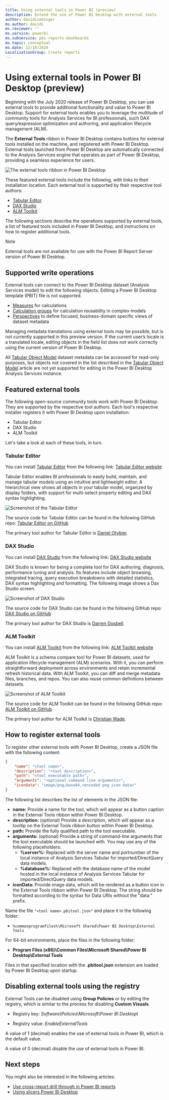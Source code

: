 ```yaml
---
title: Using external tools in Power BI (preview)
description: Extend the use of Power BI Desktop with external tools
author: davidiseminger
ms.author: davidi
ms.reviewer: ''
ms.service: powerbi
ms.subservice: pbi-reports-dashboards
ms.topic: conceptual
ms.date: 12/10/2020
LocalizationGroup: Create reports
---
```


# Using external tools in Power BI Desktop (preview)

Beginning with the July 2020 release of Power BI Desktop, you can use external tools to provide additional functionality and value to Power BI Desktop. Support for external tools enables you to  leverage the multitude of community tools for Analysis Services for BI professionals, such DAX query/expression optimization and authoring, and application lifecycle management (ALM).

The **External Tools** ribbon in Power BI Desktop contains buttons for external tools installed on the machine, and registered with Power BI Desktop. External tools launched from Power BI Desktop are automatically connected to the Analysis Services engine that operates as part of Power BI Desktop, providing a seamless experience for users.

![The external tools ribbon in Power BI Desktop](media/desktop-external-tools/desktop-external-tools-01.png)

These featured external tools include the following, with links to their installation location. Each external tool is supported by their respective tool authors:

* [Tabular Editor](https://tabulareditor.com/)
* [DAX Studio](https://daxstudio.org)
* [ALM Toolkit](http://alm-toolkit.com)


The following sections describe the operations supported by external tools, a list of featured tools included in Power BI Desktop, and instructions on how to register additional tools.

> [!NOTE]
> External tools are not available for use with the Power BI Report Server version of Power BI Desktop.

## Supported write operations

External tools can connect to the Power BI Desktop dataset (Analysis Services model) to edit the following objects. Editing a Power BI Desktop template (PBIT) file is not supported.

* [Measures](/analysis-services/tabular-models/measures-ssas-tabular) for calculations
* [Calculation groups](/analysis-services/tabular-models/calculation-groups) for calculation reusability in complex models
* [Perspectives](/analysis-services/tabular-models/perspectives-ssas-tabular) to define focused, business-domain specific views of dataset metadata

Managing metadata translations using external tools may be possible, but is not currently supported in this preview version. If the current user’s locale is a translated locale, editing objects in the field list does not work correctly using the current version of Power BI Desktop. 

All [Tabular Object Model](/analysis-services/tom/introduction-to-the-tabular-object-model-tom-in-analysis-services-amo) dataset metadata can be accessed for read-only purposes, but objects not covered in the list described in the [Tabular Object Model](/analysis-services/tom/introduction-to-the-tabular-object-model-tom-in-analysis-services-amo) article are not yet supported for editing in the Power BI Desktop Analysis Services instance.


## Featured external tools

The following open-source community tools work with Power BI Desktop. They are supported by the respective tool authors. Each tool's respective installer registers it with Power BI Desktop upon installation:

* Tabular Editor
* DAX Studio
* ALM Toolkit

Let's take a look at each of these tools, in turn.

### Tabular Editor

You can install [Tabular Editor](https://tabulareditor.com/) from the following link: [Tabular Editor website](https://tabulareditor.com/)

Tabular Editor enables BI professionals to easily build, maintain, and manage tabular models using an intuitive and lightweight editor. A hierarchical view shows all objects in your tabular model, organized by display folders, with support for multi-select property editing and DAX syntax highlighting.

![Screenshot of the Tabular Editor](media/desktop-external-tools/desktop-external-tools-02.png)

The source code for Tabular Editor can be found in the following GitHub repo: [Tabular Editor on GitHub](https://github.com/otykier/TabularEditor)

The primary tool author for Tabular Editor is [Daniel Otykier](https://www.linkedin.com/in/daniel-otykier-2231876).


### DAX Studio

You can install [DAX Studio](https://daxstudio.org) from the following link: [DAX Studio website](https://daxstudio.org)

DAX Studio is known for being a complete tool for DAX authoring, diagnosis, performance tuning and analysis. Its features include object browsing, integrated tracing, query execution breakdowns with detailed statistics, DAX syntax highlighting and formatting. The following image shows a Dax Studio screen. 

![Screenshot of DAX Studio](media/desktop-external-tools/desktop-external-tools-03.png)

The source code for DAX Studio can be found in the following GitHub repo: [DAX Studio on GitHub](https://github.com/DaxStudio/DaxStudio)

The primary tool author for DAX Studio is [Darren Gosbell](https://www.linkedin.com/in/darrengosbell).

### ALM Toolkit

You can install [ALM Toolkit](http://alm-toolkit.com) from the following link: [ALM Toolkit website](http://alm-toolkit.com)

ALM Toolkit is a schema compare tool for Power BI datasets, used for application lifecycle management (ALM) scenarios. With it, you can perform straightforward deployment across environments and retain incremental refresh historical data. With ALM Toolkit, you can diff and merge metadata files, branches, and repos. You can also reuse common definitions between datasets.

![Screenshot of ALM Toolkit](media/desktop-external-tools/desktop-external-tools-04.png)

The source code for ALM Toolkit can be found in the following GitHub repo: [ALM Toolkit on GitHub](https://github.com/microsoft/analysis-services)

The primary tool author for ALM Toolkit is [Christian Wade](https://www.linkedin.com/in/christianwade1).


## How to register external tools

To register other external tools with Power BI Desktop, create a JSON file with the following content:

```json
{
    "name": "<tool name>",
    "description": "<tool description>",
    "path": "<tool executable path>",
    "arguments": "<optional command line arguments>",
    "iconData": "image/png;base64,<encoded png icon data>"
}
```

The following list describes the list of elements in the JSON file:
 
* **name:** Provide a name for the tool, which will appear as a button caption in the External Tools ribbon within Power BI Desktop.
* **description:** (optional) Provide a description, which will appear as a tooltip on the External Tools ribbon button within Power BI Desktop.
* **path:** Provide the fully qualified path to the tool executable.
* **arguments:** (optional) Provide a string of command-line arguments that the tool executable should be launched with. You may use any of the following placeholders:
    * **%server%:** Replaced with the server name and portnumber of the local instance of Analysis Services Tabular for imported/DirectQuery data models.
    * **%database%:** Replaced with the database name of the model hosted in the local instance of Analysis Services Tabular for imported/DirectQuery data models.
* **iconData:** Provide image data, which will be rendered as a button icon in the External Tools ribbon within Power BI Desktop. The string should be formatted according to the syntax for Data URIs without the "data:" prefix.
 
Name the file `"<tool name>.pbitool.json"` and place it in the following folder:

* `%commonprogramfiles%\Microsoft Shared\Power BI Desktop\External Tools`

For 64-bit environments, place the files in the following folder:

* **Program Files (x86)\Common Files\Microsoft Shared\Power BI Desktop\External Tools**

Files in that specified location with the **.pbitool.json** extension are loaded by Power BI Desktop upon startup.

## Disabling external tools using the registry

External Tools can be disabled using **Group Policies** or by editing the registry, which is similar to the process for disabling **Custom Visuals**.

* Registry key: *Software\Policies\Microsoft\Power BI Desktop\\*

* Registry value: *EnableExternalTools*

A value of 1 (decimal) enables the use of external tools in Power BI, which is the default value.

A value of 0 (decimal) disable the use of external tools in Power BI.


## Next steps

You might also be interested in the following articles:

* [Use cross-report drill through in Power BI reports](desktop-cross-report-drill-through.md)
* [Using slicers Power BI Desktop](../visuals/power-bi-visualization-slicers.md)